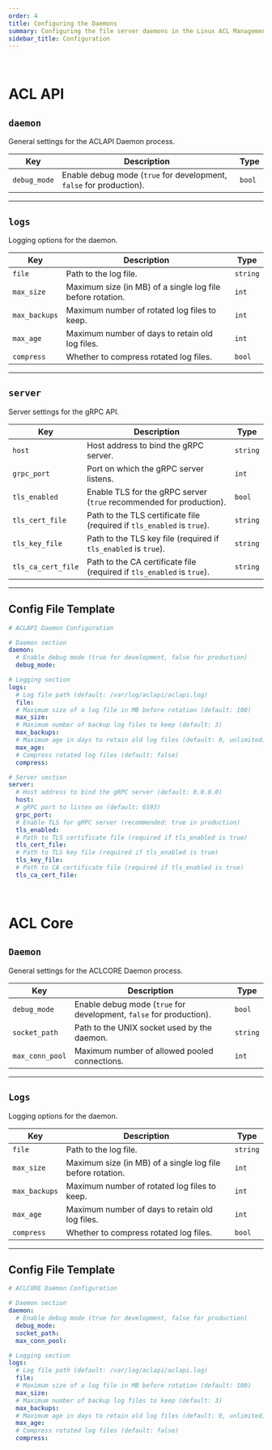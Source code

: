 ```yaml
---
order: 4
title: Configuring the Daemons 
summary: Configuring the file server daemons in the Linux ACL Management System 
sidebar_title: Configuration
---
```


<br>

# ACL API

## `daemon`

General settings for the ACLAPI Daemon process.

| Key | Description | Type |
|------|-------------|------|
| `debug_mode` | Enable debug mode (`true` for development, `false` for production). | `bool` |

---

## `logs`

Logging options for the daemon.

| Key | Description | Type |
|------|-------------|------|
| `file` | Path to the log file. | `string` |
| `max_size` | Maximum size (in MB) of a single log file before rotation. | `int` |
| `max_backups` | Maximum number of rotated log files to keep. | `int` |
| `max_age` | Maximum number of days to retain old log files. | `int` |
| `compress` | Whether to compress rotated log files. | `bool` |

---

## `server`

Server settings for the gRPC API.

| Key | Description | Type |
|------|-------------|------|
| `host` | Host address to bind the gRPC server. | `string` |
| `grpc_port` | Port on which the gRPC server listens. | `int` |
| `tls_enabled` | Enable TLS for the gRPC server (`true` recommended for production). | `bool` |
| `tls_cert_file` | Path to the TLS certificate file (required if `tls_enabled` is `true`). | `string` |
| `tls_key_file` | Path to the TLS key file (required if `tls_enabled` is `true`). | `string` |
| `tls_ca_cert_file` | Path to the CA certificate file (required if `tls_enabled` is `true`). | `string` |

---

## Config File Template

```yaml
# ACLAPI Daemon Configuration

# Daemon section
daemon:
  # Enable debug mode (true for development, false for production)
  debug_mode:

# Logging section
logs:
  # Log file path (default: /var/log/aclapi/aclapi.log)
  file:
  # Maximum size of a log file in MB before rotation (default: 100)
  max_size:
  # Maximum number of backup log files to keep (default: 3)
  max_backups:
  # Maximum age in days to retain old log files (default: 0, unlimited)
  max_age:
  # Compress rotated log files (default: false)
  compress:

# Server section
server:
  # Host address to bind the gRPC server (default: 0.0.0.0)
  host:
  # gRPC port to listen on (default: 6593)
  grpc_port:
  # Enable TLS for gRPC server (recommended: true in production)
  tls_enabled:
  # Path to TLS certificate file (required if tls_enabled is true)
  tls_cert_file:
  # Path to TLS key file (required if tls_enabled is true)
  tls_key_file:
  # Path to CA certificate file (required if tls_enabled is true)
  tls_ca_cert_file:

```

<br>

# ACL Core

## `Daemon`

General settings for the ACLCORE Daemon process.

| Key | Description | Type |
|------|-------------|------|
| `debug_mode` | Enable debug mode (`true` for development, `false` for production). | `bool` |
| `socket_path` | Path to the UNIX socket used by the daemon. | `string` |
| `max_conn_pool` | Maximum number of allowed pooled connections. | `int` |

---

## `Logs`

Logging options for the daemon.

| Key | Description | Type |
|------|-------------|------|
| `file` | Path to the log file. | `string` |
| `max_size` | Maximum size (in MB) of a single log file before rotation. | `int` |
| `max_backups` | Maximum number of rotated log files to keep. | `int` |
| `max_age` | Maximum number of days to retain old log files. | `int` |
| `compress` | Whether to compress rotated log files. | `bool` |

---

## Config File Template

```yaml
# ACLCORE Daemon Configuration

# Daemon section
daemon:
  # Enable debug mode (true for development, false for production)
  debug_mode:
  socket_path:
  max_conn_pool:

# Logging section
logs:
  # Log file path (default: /var/log/aclapi/aclapi.log)
  file:
  # Maximum size of a log file in MB before rotation (default: 100)
  max_size:
  # Maximum number of backup log files to keep (default: 3)
  max_backups:
  # Maximum age in days to retain old log files (default: 0, unlimited)
  max_age:
  # Compress rotated log files (default: false)
  compress:
```
